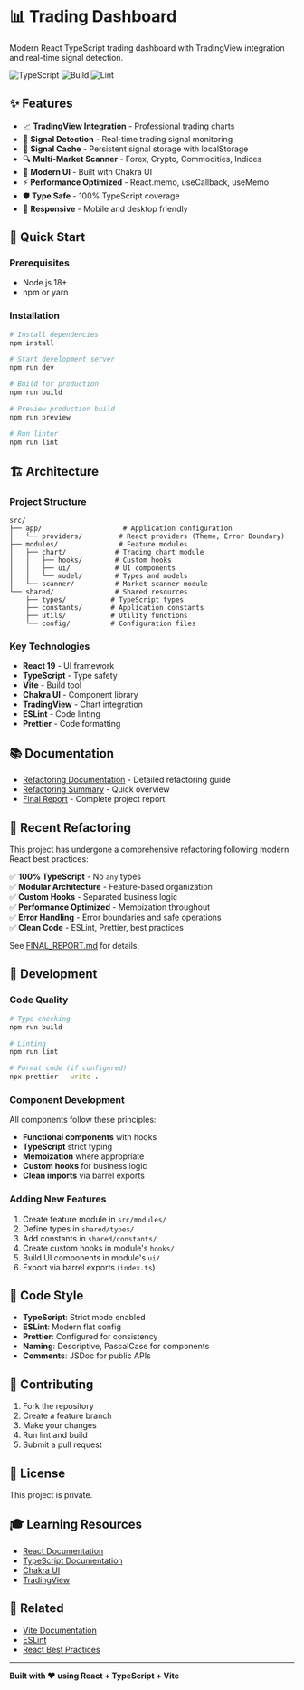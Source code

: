 # 📊 Trading Dashboard

Modern React TypeScript trading dashboard with TradingView integration and real-time signal detection.

![TypeScript](https://img.shields.io/badge/TypeScript-100%25-blue)
![Build](https://img.shields.io/badge/Build-Passing-brightgreen)
![Lint](https://img.shields.io/badge/Lint-0%20Errors-brightgreen)

## ✨ Features

- 📈 **TradingView Integration** - Professional trading charts
- 🎯 **Signal Detection** - Real-time trading signal monitoring
- 💾 **Signal Cache** - Persistent signal storage with localStorage
- 🔍 **Multi-Market Scanner** - Forex, Crypto, Commodities, Indices
- 🎨 **Modern UI** - Built with Chakra UI
- ⚡ **Performance Optimized** - React.memo, useCallback, useMemo
- 🛡️ **Type Safe** - 100% TypeScript coverage
- 📱 **Responsive** - Mobile and desktop friendly

## 🚀 Quick Start

### Prerequisites

- Node.js 18+
- npm or yarn

### Installation

```bash
# Install dependencies
npm install

# Start development server
npm run dev

# Build for production
npm run build

# Preview production build
npm run preview

# Run linter
npm run lint
```

## 🏗️ Architecture

### Project Structure

```
src/
├── app/                    # Application configuration
│   └── providers/         # React providers (Theme, Error Boundary)
├── modules/               # Feature modules
│   ├── chart/            # Trading chart module
│   │   ├── hooks/        # Custom hooks
│   │   ├── ui/           # UI components
│   │   └── model/        # Types and models
│   └── scanner/          # Market scanner module
└── shared/               # Shared resources
    ├── types/           # TypeScript types
    ├── constants/       # Application constants
    ├── utils/           # Utility functions
    └── config/          # Configuration files
```

### Key Technologies

- **React 19** - UI framework
- **TypeScript** - Type safety
- **Vite** - Build tool
- **Chakra UI** - Component library
- **TradingView** - Chart integration
- **ESLint** - Code linting
- **Prettier** - Code formatting

## 📚 Documentation

- [Refactoring Documentation](REFACTORING.md) - Detailed refactoring guide
- [Refactoring Summary](REFACTORING_SUMMARY.md) - Quick overview
- [Final Report](FINAL_REPORT.md) - Complete project report

## 🎯 Recent Refactoring

This project has undergone a comprehensive refactoring following modern React best practices:

✅ **100% TypeScript** - No `any` types  
✅ **Modular Architecture** - Feature-based organization  
✅ **Custom Hooks** - Separated business logic  
✅ **Performance Optimized** - Memoization throughout  
✅ **Error Handling** - Error boundaries and safe operations  
✅ **Clean Code** - ESLint, Prettier, best practices

See [FINAL_REPORT.md](FINAL_REPORT.md) for details.

## 🔧 Development

### Code Quality

```bash
# Type checking
npm run build

# Linting
npm run lint

# Format code (if configured)
npx prettier --write .
```

### Component Development

All components follow these principles:

- **Functional components** with hooks
- **TypeScript** strict typing
- **Memoization** where appropriate
- **Custom hooks** for business logic
- **Clean imports** via barrel exports

### Adding New Features

1. Create feature module in `src/modules/`
2. Define types in `shared/types/`
3. Add constants in `shared/constants/`
4. Create custom hooks in module's `hooks/`
5. Build UI components in module's `ui/`
6. Export via barrel exports (`index.ts`)

## 📝 Code Style

- **TypeScript**: Strict mode enabled
- **ESLint**: Modern flat config
- **Prettier**: Configured for consistency
- **Naming**: Descriptive, PascalCase for components
- **Comments**: JSDoc for public APIs

## 🤝 Contributing

1. Fork the repository
2. Create a feature branch
3. Make your changes
4. Run lint and build
5. Submit a pull request

## 📄 License

This project is private.

## 🎓 Learning Resources

- [React Documentation](https://react.dev/)
- [TypeScript Documentation](https://www.typescriptlang.org/docs/)
- [Chakra UI](https://chakra-ui.com/)
- [TradingView](https://www.tradingview.com/)

## 🔗 Related

- [Vite Documentation](https://vite.dev/)
- [ESLint](https://eslint.org/)
- [React Best Practices](https://react.dev/learn)

---

**Built with ❤️ using React + TypeScript + Vite**
